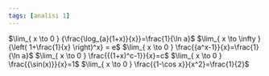 ```yaml
---
tags: [analisi 1]
---
```

$\lim_{ x \to 0 } {\frac{\log_{a}(1+x)}{x}}=\frac{1}{\ln a}$
$\lim_{ x \to \infty } {\left( 1+\frac{1}{x} \right)^x} = e$
$\lim_{ x \to 0 } \frac{{a^x-1}}{x}=\frac{1}{\ln a}$
$\lim_{ x \to 0 } \frac{{(1+x)^c-1}}{x}=c$
$\lim_{ x \to 0 } \frac{{\sin(x)}}{x}=1$
$\lim_{ x \to 0 } \frac{{1-\cos x}}{x^2}=\frac{1}{2}$
